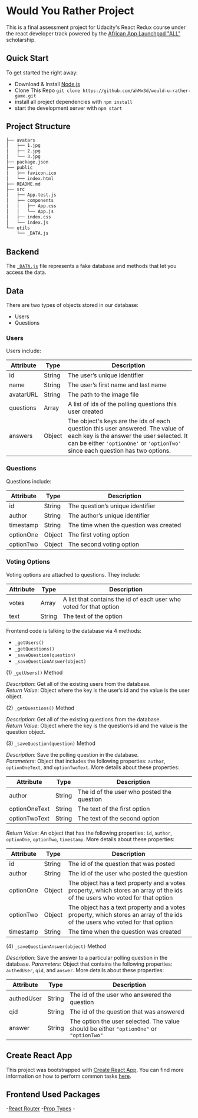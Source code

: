 # Would You Rather Project

This is a final assessment project for Udacity's React Redux course under the react developer track powered by the [African App Launchpad "ALL"](http://techleaders.eg/aal/) scholarship.

## Quick Start

To get started the right away:

* Download & Install [Node.js](https://nodejs.org/en/)
* Clone This Repo `git clone https://github.com/ahMx3d/would-u-rather-game.git`
* install all project dependencies with `npm install`
* start the development server with `npm start`

## Project Structure

```bash
├── avatars
│   ├── 1.jpg
│   ├── 2.jpg
│   └── 3.jpg
├── package.json
├── public
│   ├── favicon.ico
│   └── index.html
├── README.md
├── src
│   ├── App.test.js
│   ├── components
│   │   ├── App.css
│   │   └── App.js
│   ├── index.css
│   └── index.js
└── utils
    └── _DATA.js
```

## Backend

The [`_DATA.js`](utils/BooksAPI.js) file represents a fake database and methods that let you access the data.

## Data

There are two types of objects stored in our database:

* Users
* Questions

### Users

Users include:

| Attribute    | Type             | Description           |
|-----------------|------------------|-------------------         |
| id                 | String           | The user’s unique identifier |
| name          | String           | The user’s first name  and last name     |
| avatarURL  | String           | The path to the image file |
| questions | Array | A list of ids of the polling questions this user created|
| answers      | Object         |  The object's keys are the ids of each question this user answered. The value of each key is the answer the user selected. It can be either `'optionOne'` or `'optionTwo'` since each question has two options.

### Questions

Questions include:

| Attribute | Type | Description |
|-----------------|------------------|-------------------|
| id                  | String | The question’s unique identifier |
| author        | String | The author’s unique identifier |
| timestamp | String | The time when the question was created|
| optionOne | Object | The first voting option|
| optionTwo | Object | The second voting option|

### Voting Options

Voting options are attached to questions. They include:

| Attribute | Type | Description |
|-----------------|------------------|-------------------|
| votes             | Array | A list that contains the id of each user who voted for that option|
| text                | String | The text of the option |

Frontend code is talking to the database via 4 methods:

* `_getUsers()`
* `_getQuestions()`
* `_saveQuestion(question)`
* `_saveQuestionAnswer(object)`

(1) `_getUsers()` Method

*Description*: Get all of the existing users from the database.  
*Return Value*: Object where the key is the user’s id and the value is the user object.

(2) `_getQuestions()` Method

*Description*: Get all of the existing questions from the database.  
*Return Value*: Object where the key is the question’s id and the value is the question object.

(3) `_saveQuestion(question)` Method

*Description*: Save the polling question in the database.  
*Parameters*:  Object that includes the following properties: `author`, `optionOneText`, and `optionTwoText`. More details about these properties:

| Attribute | Type | Description |
|-----------------|------------------|-------------------|
| author | String | The id of the user who posted the question|
| optionOneText| String | The text of the first option |
| optionTwoText | String | The text of the second option |

*Return Value*:  An object that has the following properties: `id`, `author`, `optionOne`, `optionTwo`, `timestamp`. More details about these properties:

| Attribute | Type | Description |
|-----------------|------------------|-------------------|
| id | String | The id of the question that was posted|
| author | String | The id of the user who posted the question|
| optionOne | Object | The object has a text property and a votes property, which stores an array of the ids of the users who voted for that option|
| optionTwo | Object | The object has a text property and a votes property, which stores an array of the ids of the users who voted for that option|
|timestamp|String | The time when the question was created|

(4) `_saveQuestionAnswer(object)` Method

*Description*: Save the answer to a particular polling question in the database.
*Parameters*: Object that contains the following properties: `authedUser`, `qid`, and `answer`. More details about these properties:

| Attribute | Type | Description |
|-----------------|------------------|-------------------|
| authedUser | String | The id of the user who answered the question|
| qid | String | The id of the question that was answered|
| answer | String | The option the user selected. The value should be either `"optionOne"` or `"optionTwo"`|

## Create React App

This project was bootstrapped with [Create React App](https://github.com/facebookincubator/create-react-app). You can find more information on how to perform common tasks [here](https://github.com/facebookincubator/create-react-app/blob/master/packages/react-scripts/template/README.md).

## Frontend Used Packages

-[React Router](https://reactrouter.com/web/guides/quick-start)
-[Prop Types](reactjs.org/docs/typechecking-with-proptypes.html)
-[]()